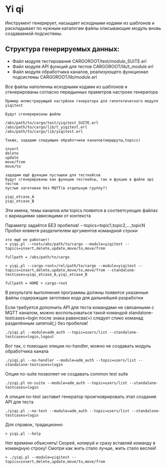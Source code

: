 # Yi qi
Инструмент генерирует, насыщает исходными кодами из шаблонов
и раскладывает по нужным каталогам файлы описывающие модуль вновь 
создаваемой подсистемы.

## Структура генерируемых данных:
* Файл модуля тестирования
	CARGOROOT/test/*module*_SUITE.erl
* Файл модуля API функций для тестов
	CARGOROOT/lib/t_*module*.erl
* Файл модуля обработчика каналов, реализующего функционал подсистемы
	CARGOROOT/lib/*module*.erl

Все файлы наполенны исходными кодами из шаблонов и сгенерированы согласно 
передынных праметров настроек генератора

```
Пример иллюстрирующий настрйоки генератора для гипотетического модуля yiqitest

Будут сгенерирвоаны файлы

/abs/path/to/cargo/test/yiqitest_SUITE.erl
/abs/path/to/cargo/lib/t_yiqitest.erl
/abs/path/to/cargo/lib/yiqitest.erl

Также, зададим следующие обработчики каналов(маршруты,topics)

insert
delete
update
move/from
move/to

зададим ещё фукнции пустышки для тесткейсов
будут сгенерированы как функции тесткейсы, так и фукции в файле api тестов
пустые заготовки без MQTT(в отдельную группу?) 

yiqi_etcase_A
yiqi_etcase_B

```

Эти имена, темы каналов или topics появятся в соответсующих файлах
с вариациями зависящими от контекста

Параметр задаётся БЕЗ пробелов! --topics=topic1,topic2,...,topicN
Пробел ялвяетя разделителем аргументов командной строки
```
это ещё не работает!
> yiqi.pl --root=/abs/path/to/cargo --module=yiqitest --topics=insert,delete,update,move/to,move/from

fullpath = /abs/path/to/cargo

> yiqi.pl --cargo-root=/rel/path/to/cargo --module=yiqitest --topics=insert,delete,update,move/to,move/from --standalone-testcases=yiqi_etcase_A,yiqi_etcase_B 

fullpath = HOME + cargo-root
```
В результате выполнения программы должны появится указанные файлы 
содеражщие заготовки кода для дальнейшей разработки

Если требуется дополнить API для теста командами не связанными с MQTT каналом,
можно воспользоваться такой командой standalone-testcases=login
после знака равенсва(=) следует спико команад разделённым запятой(,) без пробелов!
```
./yiqi.pl --module=adm_auth --topic=users/list --standalone-testcases=login,logout
```

Вот так, с помощью опиции no-handler, можно не создавать модуль обработчика канала
```
./yiqi.pl --no-handler --module=adm_auth --topic=users/list --standalone-testcases=login
```

Опция no-suite позволяет не создавать common test suite
```
./yiqi.pl no-suite --module=adm_auth --topic=users/list --standalone-testcases=login
```

А опиция no-test заставит генератор проигноврировать этап создания API для теста
```
./yiqi.pl --no-test --module=adm_auth --topic=users/list --standalone-testcases=login
```



Для справок, традиционно

```
> yiqi.pl --help
```
Нет времени объяснять! 
Скорей, копируй и сразу вставляй команду в командную строку!
Смотри как жить стало лучше, жить стало веслей!

```
> ./yiqi.pl --module=yiqitest --topics=insert,delete,update,move/to,move/from
```
